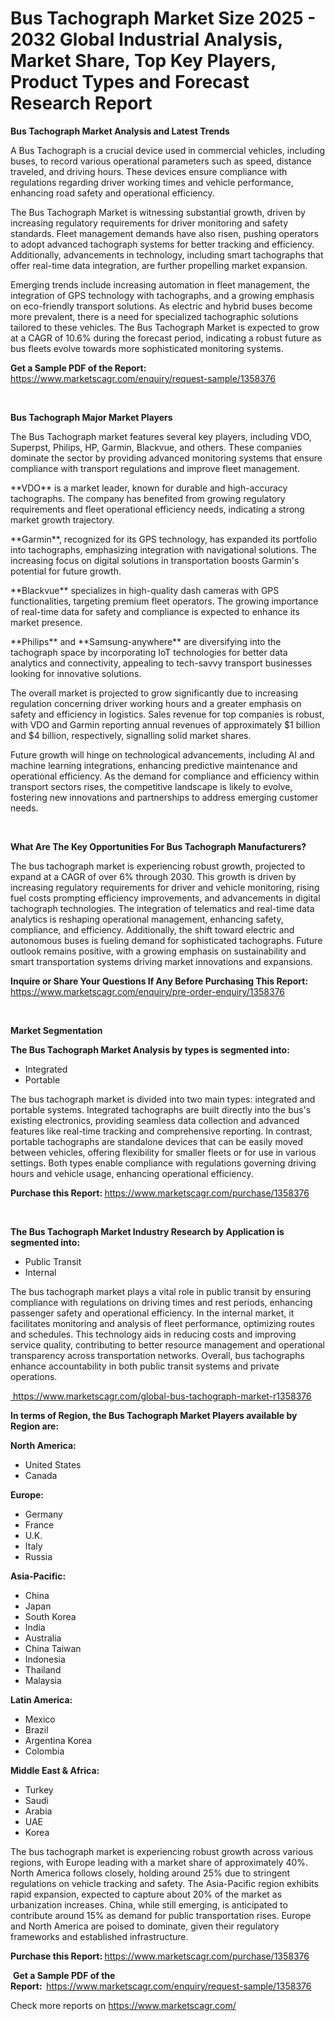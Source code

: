 <p><h1>Bus Tachograph Market Size 2025 - 2032 Global Industrial Analysis, Market Share, Top Key Players, Product Types and Forecast Research Report</h1></p><p><strong>Bus Tachograph Market Analysis and Latest Trends</strong></p>
<p><p>A Bus Tachograph is a crucial device used in commercial vehicles, including buses, to record various operational parameters such as speed, distance traveled, and driving hours. These devices ensure compliance with regulations regarding driver working times and vehicle performance, enhancing road safety and operational efficiency.</p><p>The Bus Tachograph Market is witnessing substantial growth, driven by increasing regulatory requirements for driver monitoring and safety standards. Fleet management demands have also risen, pushing operators to adopt advanced tachograph systems for better tracking and efficiency. Additionally, advancements in technology, including smart tachographs that offer real-time data integration, are further propelling market expansion. </p><p>Emerging trends include increasing automation in fleet management, the integration of GPS technology with tachographs, and a growing emphasis on eco-friendly transport solutions. As electric and hybrid buses become more prevalent, there is a need for specialized tachographic solutions tailored to these vehicles. The Bus Tachograph Market is expected to grow at a CAGR of 10.6% during the forecast period, indicating a robust future as bus fleets evolve towards more sophisticated monitoring systems.</p></p>
<p><strong>Get a Sample PDF of the Report:&nbsp;</strong> <a href="https://www.marketscagr.com/enquiry/request-sample/1358376?utm_campaign=3115&utm_medium=2&utm_source=Github&utm_content=ia&utm_term=30032025&utm_id=bus-tachograph">https://www.marketscagr.com/enquiry/request-sample/1358376</a></p>
<p>&nbsp;</p>
<p><strong>Bus Tachograph Major Market Players</strong></p>
<p><p>The Bus Tachograph market features several key players, including VDO, Superpst, Philips, HP, Garmin, Blackvue, and others. These companies dominate the sector by providing advanced monitoring systems that ensure compliance with transport regulations and improve fleet management.</p><p>**VDO** is a market leader, known for durable and high-accuracy tachographs. The company has benefited from growing regulatory requirements and fleet operational efficiency needs, indicating a strong market growth trajectory.</p><p>**Garmin**, recognized for its GPS technology, has expanded its portfolio into tachographs, emphasizing integration with navigational solutions. The increasing focus on digital solutions in transportation boosts Garmin's potential for future growth.</p><p>**Blackvue** specializes in high-quality dash cameras with GPS functionalities, targeting premium fleet operators. The growing importance of real-time data for safety and compliance is expected to enhance its market presence.</p><p>**Philips** and **Samsung-anywhere** are diversifying into the tachograph space by incorporating IoT technologies for better data analytics and connectivity, appealing to tech-savvy transport businesses looking for innovative solutions.</p><p>The overall market is projected to grow significantly due to increasing regulation concerning driver working hours and a greater emphasis on safety and efficiency in logistics. Sales revenue for top companies is robust, with VDO and Garmin reporting annual revenues of approximately $1 billion and $4 billion, respectively, signalling solid market shares.</p><p>Future growth will hinge on technological advancements, including AI and machine learning integrations, enhancing predictive maintenance and operational efficiency. As the demand for compliance and efficiency within transport sectors rises, the competitive landscape is likely to evolve, fostering new innovations and partnerships to address emerging customer needs.</p></p>
<p>&nbsp;</p>
<p><strong>What Are The Key Opportunities For Bus Tachograph Manufacturers?</strong></p>
<p><p>The bus tachograph market is experiencing robust growth, projected to expand at a CAGR of over 6% through 2030. This growth is driven by increasing regulatory requirements for driver and vehicle monitoring, rising fuel costs prompting efficiency improvements, and advancements in digital tachograph technologies. The integration of telematics and real-time data analytics is reshaping operational management, enhancing safety, compliance, and efficiency. Additionally, the shift toward electric and autonomous buses is fueling demand for sophisticated tachographs. Future outlook remains positive, with a growing emphasis on sustainability and smart transportation systems driving market innovations and expansions.</p></p>
<p><strong>Inquire or Share Your Questions If Any Before Purchasing This Report:</strong> <a href="https://www.marketscagr.com/enquiry/pre-order-enquiry/1358376?utm_campaign=3115&utm_medium=2&utm_source=Github&utm_content=ia&utm_term=30032025&utm_id=bus-tachograph">https://www.marketscagr.com/enquiry/pre-order-enquiry/1358376</a></p>
<p>&nbsp;</p>
<p><strong>Market Segmentation</strong></p>
<p><strong>The Bus Tachograph Market Analysis by types is segmented into:</strong></p>
<p><ul><li>Integrated</li><li>Portable</li></ul></p>
<p><p>The bus tachograph market is divided into two main types: integrated and portable systems. Integrated tachographs are built directly into the bus's existing electronics, providing seamless data collection and advanced features like real-time tracking and comprehensive reporting. In contrast, portable tachographs are standalone devices that can be easily moved between vehicles, offering flexibility for smaller fleets or for use in various settings. Both types enable compliance with regulations governing driving hours and vehicle usage, enhancing operational efficiency.</p></p>
<p><strong>Purchase this Report:&nbsp;</strong><a href="https://www.marketscagr.com/purchase/1358376?utm_campaign=3115&utm_medium=2&utm_source=Github&utm_content=ia&utm_term=30032025&utm_id=bus-tachograph">https://www.marketscagr.com/purchase/1358376</a></p>
<p>&nbsp;</p>
<p><strong>The Bus Tachograph Market Industry Research by Application is segmented into:</strong></p>
<p><ul><li>Public Transit</li><li>Internal</li></ul></p>
<p><p>The bus tachograph market plays a vital role in public transit by ensuring compliance with regulations on driving times and rest periods, enhancing passenger safety and operational efficiency. In the internal market, it facilitates monitoring and analysis of fleet performance, optimizing routes and schedules. This technology aids in reducing costs and improving service quality, contributing to better resource management and operational transparency across transportation networks. Overall, bus tachographs enhance accountability in both public transit systems and private operations.</p></p>
<p><a href="https://www.marketscagr.com/global-bus-tachograph-market-r1358376?utm_campaign=3115&utm_medium=2&utm_source=Github&utm_content=ia&utm_term=30032025&utm_id=bus-tachograph">&nbsp;https://www.marketscagr.com/global-bus-tachograph-market-r1358376</a></p>
<p><strong>In terms of Region, the Bus Tachograph Market Players available by Region are:</strong></p>
<p>
    <p> <strong> North America: </strong>
        <ul>
            <li>United States</li>
            <li>Canada</li>
        </ul>
        </p> 
    <p> <strong> Europe: </strong>
        <ul>
            <li>Germany</li>
            <li>France</li>
            <li>U.K.</li>
            <li>Italy</li>
            <li>Russia</li>
        </ul>
        </p> 
    <p> <strong> Asia-Pacific: </strong>
        <ul>
            <li>China</li>
            <li>Japan</li>
            <li>South Korea</li>
            <li>India</li>
            <li>Australia</li>
            <li>China Taiwan</li>
            <li>Indonesia</li>
            <li>Thailand</li>
            <li>Malaysia</li>
        </ul>
        </p> 
    <p> <strong> Latin America: </strong>
        <ul>
            <li>Mexico</li>
            <li>Brazil</li>
            <li>Argentina Korea</li>
            <li>Colombia</li>
        </ul>
        </p> 
    <p> <strong> Middle East & Africa: </strong>
        <ul>
            <li>Turkey</li>
            <li>Saudi</li>
            <li>Arabia</li>
            <li>UAE</li>
            <li>Korea</li>
        </ul>
    </p>
    </p>
<p><p>The bus tachograph market is experiencing robust growth across various regions, with Europe leading with a market share of approximately 40%. North America follows closely, holding around 25% due to stringent regulations on vehicle tracking and safety. The Asia-Pacific region exhibits rapid expansion, expected to capture about 20% of the market as urbanization increases. China, while still emerging, is anticipated to contribute around 15% as demand for public transportation rises. Europe and North America are poised to dominate, given their regulatory frameworks and established infrastructure.</p></p>
<p><strong>Purchase this Report: </strong><a href="https://www.marketscagr.com/purchase/1358376?utm_campaign=3115&utm_medium=2&utm_source=Github&utm_content=ia&utm_term=30032025&utm_id=bus-tachograph">https://www.marketscagr.com/purchase/1358376</a></p>
<p>&nbsp;<strong>Get a Sample PDF of the Report:&nbsp;&nbsp;</strong><a href="https://www.marketscagr.com/enquiry/request-sample/1358376?utm_campaign=3115&utm_medium=2&utm_source=Github&utm_content=ia&utm_term=30032025&utm_id=bus-tachograph">https://www.marketscagr.com/enquiry/request-sample/1358376</a></p>
<p><strong></strong></p>
<p>Check more reports on <a href="https://www.marketscagr.com/?utm_campaign=3115&utm_medium=2&utm_source=Github&utm_content=ia&utm_term=30032025&utm_id=bus-tachograph">https://www.marketscagr.com/</a></p>